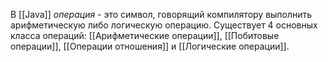 В [[Java]] *операция* - это символ, говорящий компилятору выполнить арифметическую либо логическую операцию.
Существует 4 основных класса операций: [[Арифметические операции]], [[Побитовые операции]], [[Операции отношения]] и [[Логические операции]].